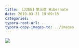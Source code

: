 ```yaml
---
title: 【J2EE】第三章 Hibernate
date: 2019-03-31 19:09:15
categories:
typora-root-url: ..
typora-copy-images-to: ../images
---
```


![](/images/undefined)
